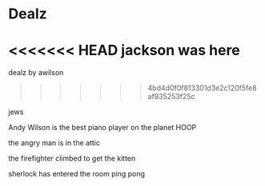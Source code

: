 # Dealz

<<<<<<< HEAD
jackson was here
=======
dealz by awilson
>>>>>>> 4bd4d0f0f813301d3e2c120f5fe8af935253f25c

jews

Andy Wilson is the best piano player on the planet HOOP

the angry man is in the attic

the firefighter climbed to get the kitten

sherlock has entered the room
 ping
 pong
